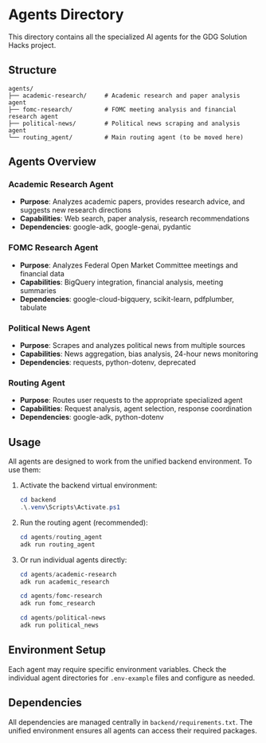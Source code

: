# Agents Directory

This directory contains all the specialized AI agents for the GDG Solution Hacks project.

## Structure

```
agents/
├── academic-research/     # Academic research and paper analysis agent
├── fomc-research/         # FOMC meeting analysis and financial research agent
├── political-news/        # Political news scraping and analysis agent
└── routing_agent/         # Main routing agent (to be moved here)
```

## Agents Overview

### Academic Research Agent
- **Purpose**: Analyzes academic papers, provides research advice, and suggests new research directions
- **Capabilities**: Web search, paper analysis, research recommendations
- **Dependencies**: google-adk, google-genai, pydantic

### FOMC Research Agent
- **Purpose**: Analyzes Federal Open Market Committee meetings and financial data
- **Capabilities**: BigQuery integration, financial analysis, meeting summaries
- **Dependencies**: google-cloud-bigquery, scikit-learn, pdfplumber, tabulate

### Political News Agent
- **Purpose**: Scrapes and analyzes political news from multiple sources
- **Capabilities**: News aggregation, bias analysis, 24-hour news monitoring
- **Dependencies**: requests, python-dotenv, deprecated

### Routing Agent
- **Purpose**: Routes user requests to the appropriate specialized agent
- **Capabilities**: Request analysis, agent selection, response coordination
- **Dependencies**: google-adk, python-dotenv

## Usage

All agents are designed to work from the unified backend environment. To use them:

1. Activate the backend virtual environment:
   ```powershell
   cd backend
   .\.venv\Scripts\Activate.ps1
   ```

2. Run the routing agent (recommended):
   ```powershell
   cd agents/routing_agent
   adk run routing_agent
   ```

3. Or run individual agents directly:
   ```powershell
   cd agents/academic-research
   adk run academic_research
   
   cd agents/fomc-research
   adk run fomc_research
   
   cd agents/political-news
   adk run political_news
   ```

## Environment Setup

Each agent may require specific environment variables. Check the individual agent directories for `.env-example` files and configure as needed.

## Dependencies

All dependencies are managed centrally in `backend/requirements.txt`. The unified environment ensures all agents can access their required packages. 
